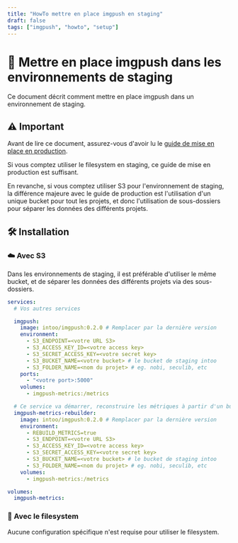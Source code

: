 ```yaml
---
title: "HowTo mettre en place imgpush en staging"
draft: false
tags: ["imgpush", "howto", "setup"]
---
```


# 🚀 Mettre en place imgpush dans les environnements de staging

Ce document décrit comment mettre en place imgpush dans un environnement de staging.

## ⚠️ Important

Avant de lire ce document, assurez-vous d'avoir lu le [guide de mise en place en production](SETUP_PROD.md).

Si vous comptez utiliser le filesystem en staging, ce guide de mise en production est suffisant.

En revanche, si vous comptez utiliser S3 pour l'environnement de staging, la différence majeure avec le guide de production est l'utilisation d'un unique bucket pour tout les projets, et donc l'utilisation de sous-dossiers pour séparer les données des différents projets.

## 🛠 Installation

### ☁️ Avec S3

Dans les environnements de staging, il est préférable d'utiliser le même bucket, et de séparer les données des différents projets via des sous-dossiers.

```yaml
services:
  # Vos autres services

  imgpush:
    image: intoo/imgpush:0.2.0 # Remplacer par la dernière version
    environment:
      - S3_ENDPOINT=<votre URL S3>
      - S3_ACCESS_KEY_ID=<votre access key>
      - S3_SECRET_ACCESS_KEY=<votre secret key>
      - S3_BUCKET_NAME=<votre bucket> # le bucket de staging intoo
      - S3_FOLDER_NAME=<nom du projet> # eg. nobi, seculib, etc
    ports:
      - "<votre port>:5000"
    volumes:
      - imgpush-metrics:/metrics

  # Ce service va démarrer, reconstruire les métriques à partir d'un bucket S3, les stocker dans un fichier dans le volume imgpush-metrics, puis s'arrêter
  imgpush-metrics-rebuilder:
    image: intoo/imgpush:0.2.0 # Remplacer par la dernière version
    environment:
      - REBUILD_METRICS=true
      - S3_ENDPOINT=<votre URL S3>
      - S3_ACCESS_KEY_ID=<votre access key>
      - S3_SECRET_ACCESS_KEY=<votre secret key>
      - S3_BUCKET_NAME=<votre bucket> # le bucket de staging intoo
      - S3_FOLDER_NAME=<nom du projet> # eg. nobi, seculib, etc
    volumes:
      - imgpush-metrics:/metrics

volumes:
  imgpush-metrics:
```

### 📁 Avec le filesystem

Aucune configuration spécifique n'est requise pour utiliser le filesystem.
